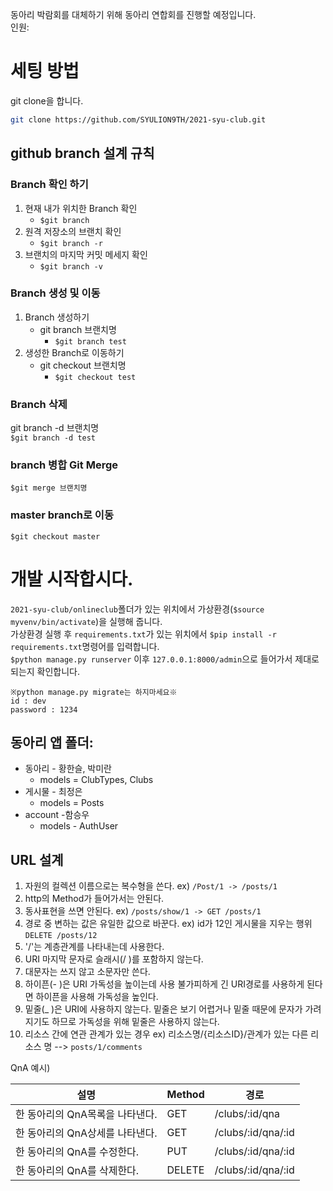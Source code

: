동아리 박람회를 대체하기 위해 동아리 연합회를 진행할 예정입니다.  
인원:
# 세팅 방법
git clone을 합니다. 
```bash
git clone https://github.com/SYULION9TH/2021-syu-club.git
```
## github branch 설계 규칙
### Branch 확인 하기

1. 현재 내가 위치한 Branch 확인
   - `$git branch`
2. 원격 저장소의 브랜치 확인
   - `$git branch -r`
3. 브랜치의 마지막 커밋 메세지 확인
   - `$git branch -v`

### Branch 생성 및 이동
1. Branch 생성하기
    - git branch 브랜치명
        - `$git branch test`
2. 생성한 Branch로 이동하기
    - git checkout 브랜치명
        - `$git checkout test`

### Branch 삭제
git branch -d 브랜치명  
`$git branch -d test`

### branch 병합 Git Merge
`$git merge 브랜치명`

### master branch로 이동
`$git checkout master`

# 개발 시작합시다.  

`2021-syu-club/onlineclub`폴더가 있는 위치에서 가상환경(`$source myvenv/bin/activate`)을 실행해 줍니다.  
가상환경 실행 후 `requirements.txt`가 있는 위치에서 `$pip install -r requirements.txt`명령어를 입력합니다.  
`$python manage.py runserver` 이후 `127.0.0.1:8000/admin`으로 들어가서 제대로 되는지 확인합니다.

```text
※python manage.py migrate는 하지마세요※  
id : dev  
password : 1234  
```  

## 동아리 앱 폴더:
- 동아리 - 황한슬, 박미란
    - models = ClubTypes, Clubs
- 게시물 - 최정은
    - models = Posts
- account -함승우
    - models - AuthUser

## URL 설계
1. 자원의 컬렉션 이름으로는 복수형을 쓴다. ex) `/Post/1 -> /posts/1`
2. http의 Method가 들어가서는 안된다.
3. 동사표현을 쓰면 안된다. ex) `/posts/show/1 -> GET /posts/1`
4. 경로 중 변하는 값은 유일한 값으로 바꾼다. ex) id가 12인 게시물을 지우는 행위 `DELETE /posts/12`
5. '/'는 계층관계를 나타내는데 사용한다.
6. URI 마지막 문자로 슬래시(/ )를 포함하지 않는다.
7. 대문자는 쓰지 않고 소문자만 쓴다.
8. 하이픈(- )은 URI 가독성을 높이는데 사용 불가피하게 긴 URI경로를 사용하게 된다면 하이픈을 사용해 가독성을 높인다.
9. 밑줄(\_ )은 URI에 사용하지 않는다. 밑줄은 보기 어렵거나 밑줄 때문에 문자가 가려지기도 하므로 가독성을 위해 밑줄은 사용하지 않는다.
10. 리소스 간에 연관 관계가 있는 경우 ex) 리소스명/{리소스ID}/관계가 있는 다른 리소스 명 --> `posts/1/comments`

QnA 예시)

|설명|Method|경로|
|----|-------|----|
|한 동아리의 QnA목록을 나타낸다.|GET|/clubs/:id/qna|
|한 동아리의 QnA상세를 나타낸다.|GET|/clubs/:id/qna/:id|
|한 동아리의 QnA를 수정한다.|PUT|/clubs/:id/qna/:id|
|한 동아리의 QnA를 삭제한다.|DELETE|/clubs/:id/qna/:id|
